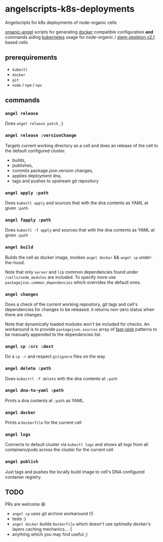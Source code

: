 # angelscripts-k8s-deployments

Angelscripts for k8s deployments of node-organic cells

[organic-angel](https://github.com/node-organic/organic-angel) scripts for generating [docker](https://docs.docker.com/docker/) compatible configuration **and**  commands aiding [kubernetes](https://kubernetes.io/) usage for node-organic / [stem-skeleton v2.1](https://github.com/node-organic/organic-stem-skeleton) based cells

## prerequirements

* `kubectl`
* `docker`
* `git`
* `node` / `npm` / `npx`

## commands

### `angel release`
Does `angel release patch`. ;)

### `angel release :versionChange`

Targets current working directory as a cell and does an release of the cell to the default configured cluster.

* builds, 
* publishes, 
* commits package.json.version changes, 
* applies deployment dna,
* tags and pushes to upstream git repository

### `angel apply :path`

Does `kubectl apply` and sources that with the dna contents as YAML at given `:path`

### `angel fapply :path`

Does `kubectl -f apply` and sources that with the dna contents as YAML at given `:path`

### `angel build`

Builds the cell as docker image, invokes `angel docker` && `angel cp` under-the-hood.

Note that only `server` and `lib` common dependencies found under `/cells/node_modules` are included. To specify more use `packagejson.common_dependencies` which overrides the default ones.

### `angel changes`

Does a check of the current working repository, git tags and cell's dependencies for changes to be released. it returns non-zero status when there are changes.

Note that dynamically loaded modules won't be included for checks. An workaround is to provide `packagejson.sources` array of [fast-glob](https://github.com/mrmlnc/fast-glob) patterns to be manually appended to the dependencies list.

### `angel cp :src :dest`

Do a `cp -r` and respect `gitignore` files on the way

### `angel delete :path`

Does `kubectrl -f delete` with the dna contents at `:path`

### `angel dna-to-yaml :path`

Prints a dna contents at `:path` as YAML.

### `angel docker`

Prints a `Dockerfile` for the current cell

### `angel logs`

Connects to default cluster via `kubectl logs` and shows all logs from all containers/pods across the cluster for the current cell

### `angel publish`

Just tags and pushes the locally build image to cell's DNA configured container registry.

## TODO

PRs are welcome :smile:

* `angel cp` uses git archive workaround (!)
* tests :)
* `angel docker` builds `Dockerfile` which doesn't use optimally docker's layers caching mechanics... :|
* anything which you may find useful ;)
